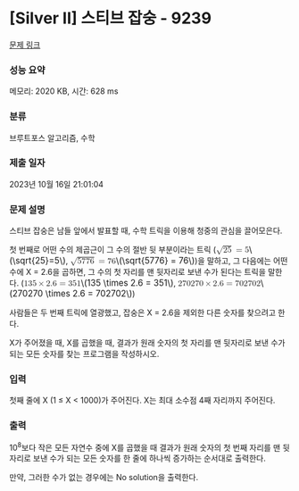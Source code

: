 # [Silver II] 스티브 잡숭 - 9239 

[문제 링크](https://www.acmicpc.net/problem/9239) 

### 성능 요약

메모리: 2020 KB, 시간: 628 ms

### 분류

브루트포스 알고리즘, 수학

### 제출 일자

2023년 10월 16일 21:01:04

### 문제 설명

<p>스티브 잡숭은 남들 앞에서 발표할 때, 수학 트릭을 이용해 청중의 관심을 끌어모은다.</p>

<p>첫 번째로 어떤 수의 제곱근이 그 수의 절반 뒷 부분이라는 트릭 (<mjx-container class="MathJax" jax="CHTML" style="font-size: 109%; position: relative;"><mjx-math class="MJX-TEX" aria-hidden="true"><mjx-msqrt><mjx-sqrt><mjx-surd><mjx-mo class="mjx-n"><mjx-c class="mjx-c221A"></mjx-c></mjx-mo></mjx-surd><mjx-box style="padding-top: 0.163em;"><mjx-mn class="mjx-n"><mjx-c class="mjx-c32"></mjx-c><mjx-c class="mjx-c35"></mjx-c></mjx-mn></mjx-box></mjx-sqrt></mjx-msqrt><mjx-mo class="mjx-n" space="4"><mjx-c class="mjx-c3D"></mjx-c></mjx-mo><mjx-mn class="mjx-n" space="4"><mjx-c class="mjx-c35"></mjx-c></mjx-mn></mjx-math><mjx-assistive-mml unselectable="on" display="inline"><math xmlns="http://www.w3.org/1998/Math/MathML"><msqrt><mn>25</mn></msqrt><mo>=</mo><mn>5</mn></math></mjx-assistive-mml><span aria-hidden="true" class="no-mathjax mjx-copytext">\(\sqrt{25}=5\)</span></mjx-container>, <mjx-container class="MathJax" jax="CHTML" style="font-size: 109%; position: relative;"><mjx-math class="MJX-TEX" aria-hidden="true"><mjx-msqrt><mjx-sqrt><mjx-surd><mjx-mo class="mjx-n"><mjx-c class="mjx-c221A"></mjx-c></mjx-mo></mjx-surd><mjx-box style="padding-top: 0.158em;"><mjx-mn class="mjx-n"><mjx-c class="mjx-c35"></mjx-c><mjx-c class="mjx-c37"></mjx-c><mjx-c class="mjx-c37"></mjx-c><mjx-c class="mjx-c36"></mjx-c></mjx-mn></mjx-box></mjx-sqrt></mjx-msqrt><mjx-mo class="mjx-n" space="4"><mjx-c class="mjx-c3D"></mjx-c></mjx-mo><mjx-mn class="mjx-n" space="4"><mjx-c class="mjx-c37"></mjx-c><mjx-c class="mjx-c36"></mjx-c></mjx-mn></mjx-math><mjx-assistive-mml unselectable="on" display="inline"><math xmlns="http://www.w3.org/1998/Math/MathML"><msqrt><mn>5776</mn></msqrt><mo>=</mo><mn>76</mn></math></mjx-assistive-mml><span aria-hidden="true" class="no-mathjax mjx-copytext">\(\sqrt{5776} = 76\)</span></mjx-container>)을 말하고, 그 다음에는 어떤 수에 X = 2.6을 곱하면, 그 수의 첫 자리를 맨 뒷자리로 보낸 수가 된다는 트릭을 말한다. (<mjx-container class="MathJax" jax="CHTML" style="font-size: 109%; position: relative;"><mjx-math class="MJX-TEX" aria-hidden="true"><mjx-mn class="mjx-n"><mjx-c class="mjx-c31"></mjx-c><mjx-c class="mjx-c33"></mjx-c><mjx-c class="mjx-c35"></mjx-c></mjx-mn><mjx-mo class="mjx-n" space="3"><mjx-c class="mjx-cD7"></mjx-c></mjx-mo><mjx-mn class="mjx-n" space="3"><mjx-c class="mjx-c32"></mjx-c><mjx-c class="mjx-c2E"></mjx-c><mjx-c class="mjx-c36"></mjx-c></mjx-mn><mjx-mo class="mjx-n" space="4"><mjx-c class="mjx-c3D"></mjx-c></mjx-mo><mjx-mn class="mjx-n" space="4"><mjx-c class="mjx-c33"></mjx-c><mjx-c class="mjx-c35"></mjx-c><mjx-c class="mjx-c31"></mjx-c></mjx-mn></mjx-math><mjx-assistive-mml unselectable="on" display="inline"><math xmlns="http://www.w3.org/1998/Math/MathML"><mn>135</mn><mo>×</mo><mn>2.6</mn><mo>=</mo><mn>351</mn></math></mjx-assistive-mml><span aria-hidden="true" class="no-mathjax mjx-copytext">\(135 \times 2.6 = 351\)</span></mjx-container>, <mjx-container class="MathJax" jax="CHTML" style="font-size: 109%; position: relative;"><mjx-math class="MJX-TEX" aria-hidden="true"><mjx-mn class="mjx-n"><mjx-c class="mjx-c32"></mjx-c><mjx-c class="mjx-c37"></mjx-c><mjx-c class="mjx-c30"></mjx-c><mjx-c class="mjx-c32"></mjx-c><mjx-c class="mjx-c37"></mjx-c><mjx-c class="mjx-c30"></mjx-c></mjx-mn><mjx-mo class="mjx-n" space="3"><mjx-c class="mjx-cD7"></mjx-c></mjx-mo><mjx-mn class="mjx-n" space="3"><mjx-c class="mjx-c32"></mjx-c><mjx-c class="mjx-c2E"></mjx-c><mjx-c class="mjx-c36"></mjx-c></mjx-mn><mjx-mo class="mjx-n" space="4"><mjx-c class="mjx-c3D"></mjx-c></mjx-mo><mjx-mn class="mjx-n" space="4"><mjx-c class="mjx-c37"></mjx-c><mjx-c class="mjx-c30"></mjx-c><mjx-c class="mjx-c32"></mjx-c><mjx-c class="mjx-c37"></mjx-c><mjx-c class="mjx-c30"></mjx-c><mjx-c class="mjx-c32"></mjx-c></mjx-mn></mjx-math><mjx-assistive-mml unselectable="on" display="inline"><math xmlns="http://www.w3.org/1998/Math/MathML"><mn>270270</mn><mo>×</mo><mn>2.6</mn><mo>=</mo><mn>702702</mn></math></mjx-assistive-mml><span aria-hidden="true" class="no-mathjax mjx-copytext">\(270270 \times 2.6 = 702702\)</span></mjx-container>)</p>

<p>사람들은 두 번째 트릭에 열광했고, 잡숭은 X = 2.6을 제외한 다른 숫자를 찾으려고 한다.</p>

<p>X가 주어졌을 때, X를 곱했을 때, 결과가 원래 숫자의 첫 자리를 맨 뒷자리로 보낸 수가 되는 모든 숫자를 찾는 프로그램을 작성하시오.</p>

### 입력 

 <p>첫째 줄에 X (1 ≤ X < 1000)가 주어진다. X는 최대 소수점 4째 자리까지 주어진다.</p>

### 출력 

 <p>10<sup>8</sup>보다 작은 모든 자연수 중에 X를 곱했을 때 결과가 원래 숫자의 첫 번째 자리를 맨 뒷자리로 보낸 수가 되는 모든 숫자를 한 줄에 하나씩 증가하는 순서대로 출력한다.</p>

<p>만약, 그러한 수가 없는 경우에는 No solution을 출력한다.</p>

